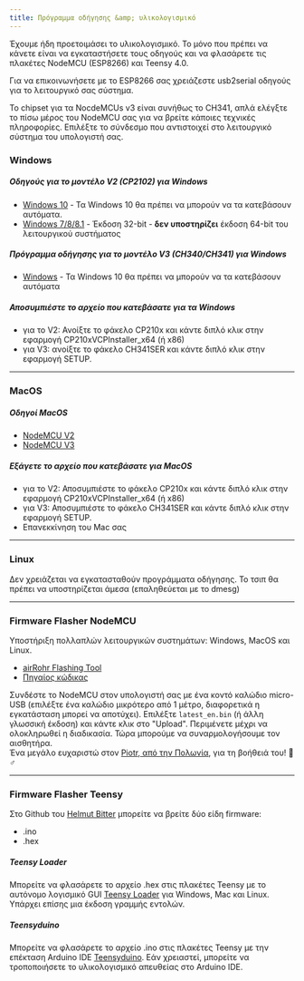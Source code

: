 ```yaml
---
title: Πρόγραμμα οδήγησης &amp; υλικολογισμικό
---
```


Έχουμε ήδη προετοιμάσει το υλικολογισμικό. Το μόνο που πρέπει να κάνετε είναι να εγκαταστήσετε τους οδηγούς και να φλασάρετε τις πλακέτες NodeMCU (ESP8266) και Teensy 4.0.

Για να επικοινωνήσετε με το ESP8266 σας χρειάζεστε usb2serial οδηγούς για το λειτουργικό σας σύστημα.

Το chipset για τα NocdeMCUs v3 είναι συνήθως το CH341, απλά ελέγξτε το πίσω μέρος του NodeMCU σας για να βρείτε κάποιες τεχνικές πληροφορίες. Επιλέξτε το σύνδεσμο που αντιστοιχεί στο λειτουργικό σύστημα του υπολογιστή σας.

### Windows

##### Οδηγούς για το μοντέλο V2 (CP2102) για Windows
* [Windows 10](https://www.silabs.com/documents/public/software/CP210x_Universal_Windows_Driver.zip) - Τα Windows 10 θα πρέπει να μπορούν να τα κατεβάσουν αυτόματα.
* [Windows 7/8/8.1](https://www.silabs.com/documents/public/software/CP210x_Windows_Drivers.zip) - Έκδοση 32-bit - **δεν υποστηρίζει** έκδοση 64-bit του λειτουργικού συστήματος

##### Πρόγραμμα οδήγησης για το μοντέλο V3 (CH340/CH341) για Windows
* [Windows](http://www.wch.cn/downloads/file/5.html) - Τα Windows 10 θα πρέπει να μπορούν να τα κατεβάσουν αυτόματα

##### Αποσυμπιέστε το αρχείο που κατεβάσατε για τα Windows
* για το V2: Ανοίξτε το φάκελο CP210x και κάντε διπλό κλικ στην εφαρμογή CP210xVCPInstaller_x64 (ή x86)
* για V3: ανοίξτε το φάκελο CH341SER και κάντε διπλό κλικ στην εφαρμογή SETUP.

---

### MacOS

##### Οδηγοί MacOS
* [NodeMCU V2](https://www.silabs.com/documents/public/software/Mac_OSX_VCP_Driver.zip )
* [NodeMCU V3](http://www.wch.cn/downloads/file/178.html)

##### Εξάγετε το αρχείο που κατεβάσατε για MacOS
* για το V2: Αποσυμπιέστε το φάκελο CP210x και κάντε διπλό κλικ στην εφαρμογή CP210xVCPInstaller_x64 (ή x86)
* για V3: Αποσυμπιέστε το φάκελο CH341SER και κάντε διπλό κλικ στην εφαρμογή SETUP.
* Επανεκκίνηση του Mac σας

---

### Linux
Δεν χρειάζεται να εγκατασταθούν προγράμματα οδήγησης. Το τσιπ θα πρέπει να υποστηρίζεται άμεσα (επαληθεύεται με το dmesg)

---
### Firmware Flasher NodeMCU
Υποστήριξη πολλαπλών λειτουργικών συστημάτων: Windows, MacOS και Linux.

* [airRohr Flashing Tool](http://firmware.sensor.community/airrohr/flashing-tool/)
* [Πηγαίος κώδικας](https://github.com/opendata-stuttgart/airrohr-firmware-flasher/)

Συνδέστε το NodeMCU στον υπολογιστή σας με ένα κοντό καλώδιο micro-USB (επιλέξτε ένα καλώδιο μικρότερο από 1 μέτρο, διαφορετικά η εγκατάσταση μπορεί να αποτύχει). Επιλέξτε `latest_en.bin` (ή άλλη γλωσσική έκδοση) και κάντε κλικ στο "Upload".
Περιμένετε μέχρι να ολοκληρωθεί η διαδικασία. Τώρα μπορούμε να συναρμολογήσουμε τον αισθητήρα.
<br>
Ένα μεγάλο ευχαριστώ στον [Piotr, από την Πολωνία](https://dropbox.inf.re/), για τη βοήθειά του! 🙋♂️

---
### Firmware Flasher Teensy
Στο Github του [Helmut Bitter](https://github.com/hbitter/DNMS/tree/master/Firmware) μπορείτε να βρείτε δύο είδη firmware:
* .ino
* .hex

##### Teensy Loader
Μπορείτε να φλασάρετε το αρχείο .hex στις πλακέτες Teensy με το αυτόνομο λογισμικό GUI [Teensy Loader](https://www.pjrc.com/teensy/loader.html) για Windows, Mac και Linux.
Υπάρχει επίσης μια έκδοση γραμμής εντολών.

##### Teensyduino
Μπορείτε να φλασάρετε το αρχείο .ino στις πλακέτες Teensy με την επέκταση Arduino IDE [Teensyduino](https://www.pjrc.com/teensy/teensyduino.html).
Εάν χρειαστεί, μπορείτε να τροποποιήσετε το υλικολογισμικό απευθείας στο Arduino IDE.